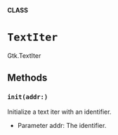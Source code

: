 **CLASS**

# `TextIter`

Gtk.TextIter

## Methods
### `init(addr:)`

Initialize a text iter with an identifier.
- Parameter addr: The identifier.
